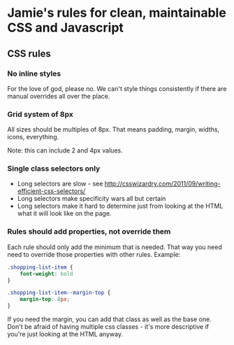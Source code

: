 # Jamie's rules for clean, maintainable CSS and Javascript

## CSS rules

### No inline styles

For the love of god, please no. We can't style things consistently if there are
manual overrides all over the place.

### Grid system of 8px

All sizes should be multiples of 8px. That means padding, margin, widths, icons, everything.

Note: this can include 2 and 4px values.

### Single class selectors only

* Long selectors are slow - see http://csswizardry.com/2011/09/writing-efficient-css-selectors/
* Long selectors make specificity wars all but certain
* Long selectors make it hard to determine just from looking at the HTML what it will look like on the page.

### Rules should add properties, not override them

Each rule should only add the minimum that is needed. That way you need need to override
those properties with other rules. Example:

```css
.shopping-list-item {
    font-weight: bold
}

.shopping-list-item--margin-top {
    margin-top: 8px;
}
```

If you need the margin, you can add that class as well as the base one. Don't be afraid of
having multiple css classes - it's more descriptive if you're just looking at the HTML
anyway.
